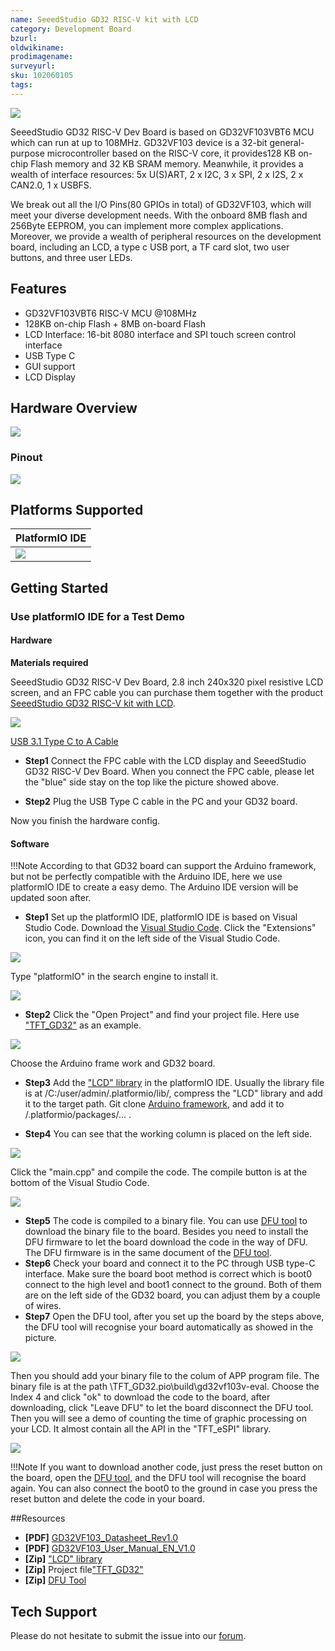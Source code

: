 ```yaml
---
name: SeeedStudio GD32 RISC-V kit with LCD
category: Development Board
bzurl: 
oldwikiname: 
prodimagename:
surveyurl: 
sku: 102060105
tags:
---
```



![](https://github.com/SeeedDocument/GD32VF103/raw/master/img/GD32VF-103VBT6-all.jpg)




SeeedStudio GD32 RISC-V Dev Board is based on GD32VF103VBT6 MCU which can run at up to 108MHz. GD32VF103 device is a 32-bit general-purpose microcontroller based on the RISC-V core, it provides128 KB on-chip Flash memory and 32 KB SRAM memory. Meanwhile, it provides a wealth of interface resources: 5x U(S)ART, 2 x I2C, 3 x SPI, 2 x I2S, 2 x CAN2.0, 1 x USBFS. 

We break out all the I/O Pins(80 GPIOs in total) of GD32VF103, which will meet your diverse development needs. With the onboard 8MB flash and 256Byte EEPROM, you can implement more complex applications. Moreover, we provide a wealth of peripheral resources on the development board, including an LCD, a type c USB port, a TF card slot, two user buttons, and three user LEDs. 


## Features

+ GD32VF103VBT6 RISC-V MCU @108MHz
+ 128KB on-chip Flash + 8MB on-board Flash
+ LCD Interface: 16-bit 8080 interface and SPI touch screen control interface
+ USB Type C
+ GUI support
+ LCD Display

## Hardware Overview

![](https://raw.githubusercontent.com/SeeedDocument/GD32VF103/master/img/GD32VF-103VBT6-pin.jpg)

### Pinout

![](https://raw.githubusercontent.com/SeeedDocument/GD32VF103/master/img/GD32VF-103VBT6-c.jpg)


## Platforms Supported
| PlatformIO IDE                                                                                            |
|-----------------------------------------------------------------------------------------------------|
| ![](https://github.com/SeeedDocument/Bazaar_Document/raw/master/platformio-logo.17fdc3bc.png)  |


## Getting Started


### Use platformIO IDE for a Test Demo


#### Hardware


**Materials required**


SeeedStudio GD32 RISC-V Dev Board, 2.8 inch 240x320 pixel resistive LCD screen, and an FPC cable you can purchase them together with the product [SeeedStudio GD32 RISC-V kit with LCD](https://www.seeedstudio.com/SeeedStudio-GD32-RISC-V-kit-with-LCD-p-4303.html).

![](https://www.seeedstudio.site/media/catalog/product/cache/9d0ce51a71ce6a79dfa2a98d65a0f0bd/g/d/gd32vf-103vbt6-connect-2.jpg)

[USB 3.1 Type C to A Cable](https://www.seeedstudio.com/USB-Type-C-to-A-Cable-1Meter-p-4085.html)

- **Step1**
Connect the FPC cable with the LCD display and SeeedStudio GD32 RISC-V Dev Board. When you connect the FPC cable, please let the "blue" side stay on the top like the picture showed above.

- **Step2**
Plug the USB Type C cable in the PC and your GD32 board.

Now you finish the hardware config.


#### Software
!!!Note
	According to that GD32 board can support the Arduino framework, but not be perfectly compatible with the Arduino IDE, here we use platformIO IDE to create a easy demo. The Arduino IDE version will be updated soon after. 

- **Step1**
Set up the platformIO IDE, platformIO IDE is based on Visual Studio Code.
Download the [Visual Studio Code](https://code.visualstudio.com/).
Click the "Extensions" icon, you can find it on the left side of the Visual Studio Code.


![](https://github.com/SeeedDocument/GD32VF103/raw/master/img/wiki1.png)


Type "platformIO" in the search engine to install it. 


![](https://github.com/SeeedDocument/GD32VF103/raw/master/img/wiki2.png)

- **Step2**
Click the "Open Project" and find your project file. Here use ["TFT_GD32"](https://github.com/Seeed-Studio/Seeed_Arduino_LCD/archive/TFT_GD32.zip) as an example.


![](https://github.com/SeeedDocument/GD32VF103/raw/master/img/wiki3.png)


Choose the Arduino frame work and GD32 board.


- **Step3**
Add the ["LCD" library](https://github.com/Seeed-Studio/Seeed_Arduino_LCD/archive/master.zip) in the platformIO IDE. Usually the library file is at /C:/user/admin/.platformio/lib/, compress the "LCD" library and add it to the target path. Git clone [Arduino framework](https://github.com/LynnL4/framework-arduino-gd32v), and add it to /.platformio/packages/... .


- **Step4**
You can see that the working column is placed on the left side.


![](https://github.com/SeeedDocument/GD32VF103/raw/master/img/wiki4.png)

 
Click the "main.cpp" and compile the code. The compile button is at the bottom of the Visual Studio  Code.


![](https://github.com/SeeedDocument/GD32VF103/raw/master/img/wiki5.png)


- **Step5**
The code is compiled to a binary file. You can use [DFU tool](https://github.com/SeeedDocument/GD32VF103/raw/master/res/GD32_MCU_Dfu_Tool_V3.8.1.5784_1.rar) to download the binary file to the board. Besides you need to install the DFU firmware to let the board download the code in the way of DFU. The DFU firmware is in the same document of the [DFU tool](https://github.com/SeeedDocument/GD32VF103/raw/master/res/GD32_MCU_Dfu_Tool_V3.8.1.5784_1.rar).
- **Step6**
Check your board and connect it to the PC through USB type-C interface. Make sure the board boot method is correct which is boot0 connect to the high level and boot1 connect to the ground. Both of them are on the left side of the GD32 board, you can adjust them by a couple of wires.
- **Step7**
Open the DFU tool, after you set up the board by the steps above, the DFU tool will recognise your board automatically as showed in the picture.


![](https://github.com/SeeedDocument/GD32VF103/raw/master/img/wiki6.png)


Then you should add your binary file to the colum of APP program file. The binary  file is at the path \TFT_GD32\.pio\build\gd32vf103v-eval. 
Choose the Index 4 and click "ok" to download the code to the board, after downloading, click "Leave DFU" to let the board disconnect the DFU tool. Then you will see a demo of counting the time of graphic processing on your LCD. It almost contain all the API in the "TFT_eSPI" library.


![](https://github.com/SeeedDocument/GD32VF103/raw/master/img/gd32.gif)


!!!Note
    If you want to download another code, just press the reset button on the board, open the [DFU tool](https://github.com/SeeedDocument/GD32VF103/raw/master/res/GD32_MCU_Dfu_Tool_V3.8.1.5784_1.rar), and the DFU tool will recognise the board again. You can also connect the boot0 to the ground in case you press the reset button and delete the code in your board.

##Resources

- **[PDF]** [GD32VF103_Datasheet_Rev1.0](https://github.com/SeeedDocument/Bazaar_Document/raw/master/GD32VF103_Datasheet_Rev1.0.pdf)
- **[PDF]** [GD32VF103_User_Manual_EN_V1.0](https://github.com/SeeedDocument/Bazaar_Document/raw/master/GD32VF103_User_Manual_EN_V1.0.pdf)
- **[Zip]** ["LCD" library](https://github.com/Seeed-Studio/Seeed_Arduino_LCD/archive/master.zip)
- **[Zip]** Project file["TFT_GD32"](https://github.com/Seeed-Studio/Seeed_Arduino_LCD/archive/TFT_GD32.zip)
- **[Zip]** [DFU Tool](https://github.com/SeeedDocument/GD32VF103/raw/master/res/GD32_MCU_Dfu_Tool_V3.8.1.5784_1.rar)

## Tech Support
Please do not hesitate to submit the issue into our [forum](https://forum.seeedstudio.com/).